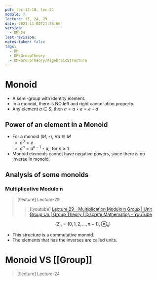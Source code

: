 ```yaml
---
pdf: lec-13-18, lec-24
module: 7
lecture: 13, 24, 29
date: 2023-11-02T21:58:00
version:
  - DM-24
last-revision: 
notes-taken: false
tags:
  - DM
  - DM/GroupTheory
  - DM/GroupTheory/AlgebraicStructure
---
```

# Monoid
- A semi-group with identity element.
- In a monoid, there is NO left and right cancellation property.
- Any element $a \in S$, then $a = a \star e = e \star a$

## Power of an element in a Monoid
- For a monoid $(M, \star)$,  $\forall a \in M$
	- $a^0 = e$
	- $a^n = a^{n - 1} \star a, \; \text{ for } n \ge 1$
- Monoid elements cannot have negative powers, since there is no inverse in monoid.

## Analysis of some monoids

### Multiplicative Modulo n

> [!lecture] Lecture-29
>>[!youtube] [Lecture 29 - Multiplication Modulo n Group | Unit Group Un | Group Theory | Discrete Mathematics - YouTube](https://www.youtube.com/watch?v=6tHH-6h9tvk)

$$
(Z_n = \{0, 1, 2, \ldots, n - 1\}, \otimes_n)
$$
- This structure is a commutative monoid.
- The elements that has the inverses are called units.

# Monoid VS [[Group]]
> [!lecture] Lecture-24


